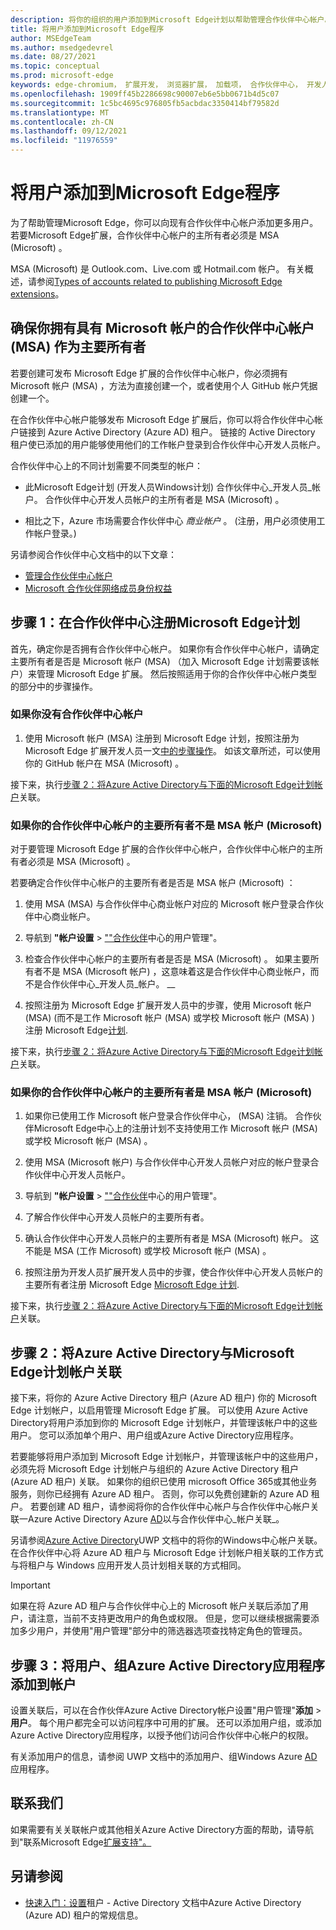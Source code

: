```yaml
---
description: 将你的组织的用户添加到Microsoft Edge计划以帮助管理合作伙伴中心帐户。  允许其他团队成员使用Microsoft Edge中心帐户Microsoft Edge加载项网站发布加载项扩展。
title: 将用户添加到Microsoft Edge程序
author: MSEdgeTeam
ms.author: msedgedevrel
ms.date: 08/27/2021
ms.topic: conceptual
ms.prod: microsoft-edge
keywords: edge-chromium， 扩展开发， 浏览器扩展， 加载项， 合作伙伴中心， 开发人员
ms.openlocfilehash: 1909ff45b2286698c90007eb6e5bb0671b4d5c07
ms.sourcegitcommit: 1c5bc4695c976805fb5acbdac3350414bf79582d
ms.translationtype: MT
ms.contentlocale: zh-CN
ms.lasthandoff: 09/12/2021
ms.locfileid: "11976559"
---
```

# <a name="add-users-to-the-microsoft-edge-program"></a>将用户添加到Microsoft Edge程序

<!-- better? # Add users to your Partner Center account -->
<!-- todo globally: "Microsoft Edge program", or other term? -->

为了帮助管理Microsoft Edge，你可以向现有合作伙伴中心帐户添加更多用户。  若要Microsoft Edge扩展，合作伙伴中心帐户的主所有者必须是 MSA (Microsoft) 。

MSA (Microsoft) 是 Outlook.com、Live.com 或 Hotmail.com 帐户。  有关概述，请参阅[Types of accounts related to publishing Microsoft Edge extensions](create-dev-account.md#types-of-accounts-related-to-publishing-microsoft-edge-extensions)。


<!-- ====================================================================== -->
## <a name="making-sure-you-have-a-partner-center-account-with-a-microsoft-account-msa-as-the-primary-owner"></a>确保你拥有具有 Microsoft 帐户的合作伙伴中心帐户 (MSA) 作为主要所有者

若要创建可发布 Microsoft Edge 扩展的合作伙伴中心帐户，你必须拥有 Microsoft 帐户 (MSA) ，方法为直接创建一个，或者使用个人 GitHub 帐户凭据创建一个。  

在合作伙伴中心帐户能够发布 Microsoft Edge 扩展后，你可以将合作伙伴中心帐户链接到 Azure Active Directory (Azure AD) 租户。  链接的 Active Directory 租户使已添加的用户能够使用他们的工作帐户登录到合作伙伴中心开发人员帐户。

合作伙伴中心上的不同计划需要不同类型的帐户：

*  此Microsoft Edge计划 (开发人员Windows计划) 合作伙伴中心_开发人员_帐户。  合作伙伴中心开发人员帐户的主所有者是 MSA (Microsoft) 。

*  相比之下，Azure 市场需要合作伙伴中心 _商业帐户_ 。   (注册，用户必须使用工作帐户登录。) 

另请参阅合作伙伴中心文档中的以下文章：
*  [管理合作伙伴中心帐户](/partner-center/partner-center-account-setup)
*  [Microsoft 合作伙伴网络成员身份权益](/partner-center/mpn-overview)


<!-- ====================================================================== -->
## <a name="step-1-enroll-in-the-microsoft-edge-program-on-partner-center"></a>步骤 1：在合作伙伴中心注册Microsoft Edge计划

<!-- todo: consider moving entire Step 1 section into create-dev-account.md -->

首先，确定你是否拥有合作伙伴中心帐户。  如果你有合作伙伴中心帐户，请确定主要所有者是否是 Microsoft 帐户 (MSA) （加入 Microsoft Edge 计划需要该帐户）来管理 Microsoft Edge 扩展。  然后按照适用于你的合作伙伴中心帐户类型的部分中的步骤操作。

### <a name="if-you-dont-have-a-partner-center-account"></a>如果你没有合作伙伴中心帐户

1.  使用 Microsoft 帐户 (MSA) 注册到 Microsoft Edge 计划，按照注册为 Microsoft Edge 扩展开发人员一文[中的步骤操作][DeveloperRegistration]。<!-- = create-dev-account.md-->  如该文章所述，可以使用你的 GitHub 帐户在 MSA (Microsoft) 。

接下来，执行[步骤 2：将Azure Active Directory与下面的Microsoft Edge计划帐户](#step-2-associate-azure-active-directory-with-your-microsoft-edge-program-account)关联。


### <a name="if-the-primary-owner-of-your-partner-center-account-isnt-a-microsoft-account-msa"></a>如果你的合作伙伴中心帐户的主要所有者不是 MSA 帐户 (Microsoft) 

对于要管理 Microsoft Edge 扩展的合作伙伴中心帐户，合作伙伴中心帐户的主所有者必须是 MSA (Microsoft) 。

若要确定合作伙伴中心帐户的主要所有者是否是 MSA 帐户 (Microsoft) ：

1. 使用 MSA (MSA) 与合作伙伴中心商业帐户对应的 Microsoft 帐户登录合作伙伴中心商业帐户。

1. 导航到 **"帐户设置**  >  [""合作伙伴][UserMGMT]中心的用户管理"。

1. 检查合作伙伴中心帐户的主要所有者是否是 MSA (Microsoft) 。  如果主要所有者不是 MSA (Microsoft 帐户) ，这意味着这是合作伙伴中心商业帐户，而不是合作伙伴中心_开发人员_帐户。 __

1. 按照注册为 Microsoft Edge 扩展开发人员中的步骤，使用 Microsoft 帐户 (MSA)  (而不是工作 Microsoft 帐户 (MSA) 或学校 Microsoft 帐户 (MSA) ) 注册 Microsoft Edge[计划][DeveloperRegistration]<!-- = create-dev-account.md-->.

接下来，执行[步骤 2：将Azure Active Directory与下面的Microsoft Edge计划帐户](#step-2-associate-azure-active-directory-with-your-microsoft-edge-program-account)关联。


### <a name="if-the-primary-owner-of-your-partner-center-account-is-a-microsoft-account-msa"></a>如果你的合作伙伴中心帐户的主要所有者是 MSA 帐户 (Microsoft) 

1. 如果你已使用工作 Microsoft 帐户登录合作伙伴中心， (MSA) 注销。 合作伙伴Microsoft Edge中心上的注册计划不支持使用工作 Microsoft 帐户 (MSA) 或学校 Microsoft 帐户 (MSA) 。

1. 使用 MSA (Microsoft 帐户) 与合作伙伴中心开发人员帐户对应的帐户登录合作伙伴中心开发人员帐户。

1. 导航到 **"帐户设置**  >  [""合作伙伴][UserMGMT]中心的用户管理"。

1. 了解合作伙伴中心开发人员帐户的主要所有者。

1. 确认合作伙伴中心开发人员帐户的主要所有者是 MSA (Microsoft) 帐户。  这不能是 MSA (工作 Microsoft) 或学校 Microsoft 帐户 (MSA) 。

1. 按照注册为开发人员扩展开发人员中的步骤，使合作伙伴中心开发人员帐户的主要所有者注册 Microsoft Edge [Microsoft Edge 计划][DeveloperRegistration]<!-- = create-dev-account.md-->.

接下来，执行[步骤 2：将Azure Active Directory与下面的Microsoft Edge计划帐户](#step-2-associate-azure-active-directory-with-your-microsoft-edge-program-account)关联。


<!-- ====================================================================== -->
## <a name="step-2-associate-azure-active-directory-with-your-microsoft-edge-program-account"></a>步骤 2：将Azure Active Directory与Microsoft Edge计划帐户关联

接下来，将你的 Azure Active Directory 租户 (Azure AD 租户) 你的 Microsoft Edge 计划帐户，以启用管理 Microsoft Edge 扩展。  可以使用 Azure Active Directory将用户添加到你的 Microsoft Edge 计划帐户，并管理该帐户中的这些用户。  您可以添加单个用户、用户组或Azure Active Directory应用程序。

若要能够将用户添加到 Microsoft Edge 计划帐户，并管理该帐户中的这些用户，必须先将 Microsoft Edge 计划帐户与组织的 Azure Active Directory 租户 (Azure AD 租户) 关联。  如果你的组织已使用 microsoft Office 365或其他业务服务，则你已经拥有 Azure AD 租户。  否则，你可以免费创建新的 Azure AD 租户。  若要创建 AD 租户，请参阅将你的合作伙伴中心帐户与合作伙伴中心帐户关联一Azure Active Directory Azure [AD][AssociateAzureADPCnew]以与合作伙伴中心_帐户关联_。

另请参阅[Azure Active Directory][AssociateAzureADPC]UWP 文档中的将你的Windows中心帐户关联。  在合作伙伴中心将 Azure AD 租户与 Microsoft Edge 计划帐户相关联的工作方式与将租户与 Windows 应用开发人员计划相关联的方式相同。

> [!IMPORTANT]
> 如果在将 Azure AD 租户与合作伙伴中心上的 Microsoft 帐户关联后添加了用户，请注意，当前不支持更改用户的角色或权限。  但是，您可以继续根据需要添加多少用户，并使用"用户管理"部分中的筛选器选项查找特定[][UserManagementPartnerCenter]角色的管理员。


<!-- ====================================================================== -->
## <a name="step-3-add-users-groups-and-azure-active-directory-applications-to-your-account"></a>步骤 3：将用户、组Azure Active Directory应用程序添加到帐户

设置关联后，可以在合作伙伴Azure Active Directory帐户设置"用户管理"**添加**  >  **用户**。  每个用户都完全可以访问程序中可用的扩展。  还可以添加用户组，或添加Azure Active Directory应用程序，以授予他们访问合作伙伴中心帐户的权限。

有关添加用户的信息，请参阅 UWP 文档中的添加用户、组Windows Azure [AD][AddAzure]应用程序。


<!-- ====================================================================== -->
## <a name="contact-us"></a>联系我们 

如果需要有关关联帐户或其他相关Azure Active Directory方面的帮助，请导航到"联系Microsoft Edge[扩展支持"。][ContactEdgeExtensions]


<!-- ====================================================================== -->
## <a name="see-also"></a>另请参阅

*  [快速入门：设置](/azure/active-directory/develop/quickstart-create-new-tenant)租户 - Active Directory 文档中Azure Active Directory (Azure AD) 租户的常规信息。
<!-- contrasts "Work and school accounts, or personal Microsoft accounts" -->


<!-- ====================================================================== -->
<!-- links -->
[DeveloperRegistration]: ./create-dev-account.md "注册为Microsoft Edge开发人员|Microsoft Docs"
[ContactEdgeExtensions]: ./contact-extensions-team.md "请联系Microsoft Edge扩展支持|Microsoft Docs"

<!-- DMC/windows/uwp -->
[AssociateAADWithPartnerCenterAccount]: /windows/uwp/publish/associate-azure-ad-with-partner-center

[CreateNewAzureAD]: /windows/uwp/publish/associate-azure-ad-with-partner-center#create-a-brand-new-azure-ad-to-associate-with-your-partner-center-account

[AddAADUsersGroups]: /windows/uwp/publish/add-users-groups-and-azure-ad-applications

[AssociateAzureADPC]: /windows/uwp/publish/associate-azure-ad-with-partner-center "将Azure Active Directory与合作伙伴中心帐户|Microsoft Docs"

[AssociateAzureADPCnew]: /windows/uwp/publish/associate-azure-ad-with-partner-center#create-a-brand-new-azure-ad-to-associate-with-your-partner-center-account "创建与合作伙伴中心帐户关联的全新 Azure AD - 将Azure Active Directory与合作伙伴中心帐户关联|Microsoft Docs"

[AddAzure]: /windows/uwp/publish/add-users-groups-and-azure-ad-applications "将用户、组和 Azure AD 应用程序添加到|Microsoft Docs"

<!-- non-DMC -->
[MicrosoftAccount]: https://account.microsoft.com/account "Microsoft 帐户"

[UserManagementPartnerCenter]: https://partner.microsoft.com/dashboard/account/v3/usermanagement
[UserMGMT]: https://partner.microsoft.com/dashboard/account/v3/usermanagement "Microsoft 合作伙伴中心|帐户设置|用户管理"

[WindowsCommunityEverythingAboutMicrosoftAccounts]: https://community.windows.com/stories/everything-you-need-to-know-about-microsoft-accounts "你需要了解的 Microsoft 帐户信息|Windows Community"
